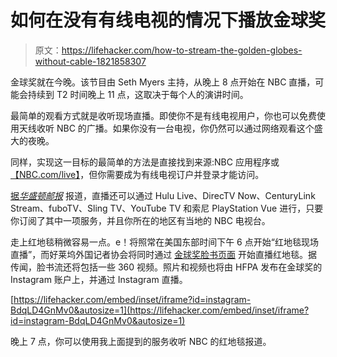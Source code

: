 # 如何在没有有线电视的情况下播放金球奖

> 原文：<https://lifehacker.com/how-to-stream-the-golden-globes-without-cable-1821858307>

金球奖就在今晚。该节目由 Seth Myers 主持，从晚上 8 点开始在 NBC 直播，可能会持续到 T2 时间晚上 11 点，这取决于每个人的演讲时间。



最简单的观看方式就是收听现场直播。即使你不是有线电视用户，你也可以免费使用天线收听 NBC 的广播。如果你没有一台电视，你仍然可以通过网络观看这个盛大的夜晚。

同样，实现这一目标的最简单的方法是直接找到来源:NBC 应用程序或[【NBC.com/live】](http://NBC.com/live)，但你需要成为有线电视订户并登录才能访问。

[据*华盛顿邮报*](https://www.washingtonpost.com/news/arts-and-entertainment/wp/2018/01/07/golden-globes-2018-faq-where-to-watch-the-show-and-red-carpet-on-tv-and-online/?utm_term=.e4a059cab0ad) 报道，直播还可以通过 Hulu Live、DirecTV Now、CenturyLink Stream、fuboTV、Sling TV、YouTube TV 和索尼 PlayStation Vue 进行，只要你订阅了其中一项服务，并且你所在的地区有当地的 NBC 电视台。

走上红地毯稍微容易一点。e！将照常在美国东部时间下午 6 点开始“红地毯现场直播”，而好莱坞外国记者协会将同时通过 [金球奖脸书页面](https://www.facebook.com/GoldenGlobes) 开始直播红地毯。据传闻，脸书流还将包括一些 360 视频。照片和视频也将由 HFPA 发布在金球奖的 Instagram 账户上，并通过 Instagram 直播。

 [https://lifehacker.com/embed/inset/iframe?id=instagram-BdqLD4GnMv0&autosize=1](https://lifehacker.com/embed/inset/iframe?id=instagram-BdqLD4GnMv0&autosize=1) 

晚上 7 点，你可以使用我上面提到的服务收听 NBC 的红地毯报道。